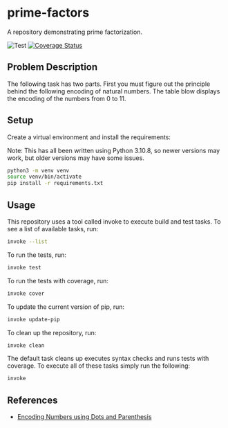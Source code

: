 # prime-factors
A repository demonstrating prime factorization.

![Test](https://github.com/ocrosby/prime-factors/actions/workflows/python-app.yml/badge.svg)
[![Coverage Status](https://coveralls.io/repos/github/ocrosby/prime-factors/badge.svg?branch=main)](https://coveralls.io/github/ocrosby/prime-factors?branch=main)

## Problem Description
The following task has two parts.  First you must figure out the principle behind the following encoding of natural
numbers.  The table blow displays the encoding of the numbers from 0 to 11.



## Setup
Create a virtual environment and install the requirements:

Note: This has all been written using Python 3.10.8, so newer versions may work, but older versions may 
have some issues.

```bash
python3 -m venv venv
source venv/bin/activate
pip install -r requirements.txt
```


## Usage

This repository uses a tool called invoke to execute build and test tasks.  To see a list of available tasks, run:

```bash
invoke --list
```

To run the tests, run:

```bash
invoke test
```

To run the tests with coverage, run:

```bash
invoke cover
```

To update the current version of pip, run:

```bash
invoke update-pip
```

To clean up the repository, run:

```bash
invoke clean
```

The default task cleans up executes syntax checks and runs tests with coverage.
To execute all of these tasks simply run the following:

```bash
invoke
```

## References
- [Encoding Numbers using Dots and Parenthesis](https://www.youtube.com/watch?v=JY0_ApbZYkQ)
